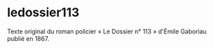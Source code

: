 # ledossier113
Texte original du roman policier « Le Dossier n° 113 » d'Émile Gaboriau publié en 1867.

